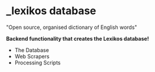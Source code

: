 # _lexikos database
"Open source, organised dictionary of English words"

**Backend functionality that creates the Lexikos database!**

* The Database
* Web Scrapers
* Processing Scripts
